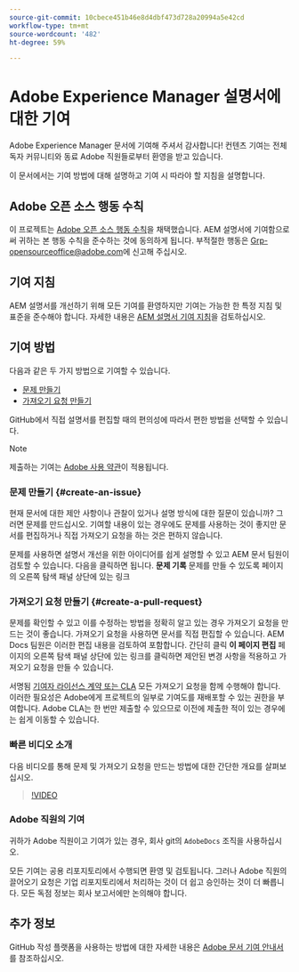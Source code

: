 ```yaml
---
source-git-commit: 10cbece451b46e8d4dbf473d728a20994a5e42cd
workflow-type: tm+mt
source-wordcount: '482'
ht-degree: 59%

---
```

# Adobe Experience Manager 설명서에 대한 기여

Adobe Experience Manager 문서에 기여해 주셔서 감사합니다! 컨텐츠 기여는 전체 독자 커뮤니티와 동료 Adobe 직원들로부터 환영을 받고 있습니다.

이 문서에서는 기여 방법에 대해 설명하고 기여 시 따라야 할 지침을 설명합니다.

## Adobe 오픈 소스 행동 수칙

이 프로젝트는 [Adobe 오픈 소스 행동 수칙](code-of-conduct.md)을 채택했습니다. AEM 설명서에 기여함으로써 귀하는 본 행동 수칙을 준수하는 것에 동의하게 됩니다. 부적절한 행동은 [Grp-opensourceoffice@adobe.com](mailto:Grp-opensourceoffice@adobe.com)에 신고해 주십시오.

## 기여 지침

AEM 설명서를 개선하기 위해 모든 기여를 환영하지만 기여는 가능한 한 특정 지침 및 표준을 준수해야 합니다. 자세한 내용은 [AEM 설명서 기여 지침](guidelines.md)을 검토하십시오.

## 기여 방법

다음과 같은 두 가지 방법으로 기여할 수 있습니다.

* [문제 만들기](#create-an-issue)
* [가져오기 요청 만들기](#create-a-pull-request)

GitHub에서 직접 설명서를 편집할 때의 편의성에 따라서 편한 방법을 선택할 수 있습니다.

>[!NOTE]
>
>제출하는 기여는 [Adobe 사용 약관](https://www.adobe.com/kr/legal/terms.html)이 적용됩니다.

### 문제 만들기 {#create-an-issue}

현재 문서에 대한 제안 사항이나 관찰이 있거나 설명 방식에 대한 질문이 있습니까? 그러면 문제를 만드십시오. 기여할 내용이 있는 경우에도 문제를 사용하는 것이 좋지만 문서를 편집하거나 직접 가져오기 요청을 하는 것은 편하지 않습니다.

문제를 사용하면 설명서 개선을 위한 아이디어를 쉽게 설명할 수 있고 AEM 문서 팀원이 검토할 수 있습니다. 다음을 클릭하면 됩니다. **문제 기록** 문제를 만들 수 있도록 페이지의 오른쪽 탐색 패널 상단에 있는 링크

### 가져오기 요청 만들기 {#create-a-pull-request}

문제를 확인할 수 있고 이를 수정하는 방법을 정확히 알고 있는 경우 가져오기 요청을 만드는 것이 좋습니다. 가져오기 요청을 사용하면 문서를 직접 편집할 수 있습니다. AEM Docs 팀원은 이러한 편집 내용을 검토하여 포함합니다. 간단히 클릭 **이 페이지 편집** 페이지의 오른쪽 탐색 패널 상단에 있는 링크를 클릭하면 제안된 변경 사항을 적용하고 가져오기 요청을 만들 수 있습니다.

서명됨 [기여자 라이선스 계약 또는 CLA](https://opensource.adobe.com/cla.html) 모든 가져오기 요청을 함께 수행해야 합니다. 이러한 필요성은 Adobe에게 프로젝트의 일부로 기여도를 재배포할 수 있는 권한을 부여합니다. Adobe CLA는 한 번만 제출할 수 있으므로 이전에 제출한 적이 있는 경우에는 쉽게 이동할 수 있습니다.

### 빠른 비디오 소개

다음 비디오를 통해 문제 및 가져오기 요청을 만드는 방법에 대한 간단한 개요를 살펴보십시오.

>[!VIDEO](https://video.tv.adobe.com/v/27069)

### Adobe 직원의 기여

귀하가 Adobe 직원이고 기여가 있는 경우, 회사 git의 `AdobeDocs` 조직을 사용하십시오.

모든 기여는 공용 리포지토리에서 수행되면 환영 및 검토됩니다. 그러나 Adobe 직원의 끌어오기 요청은 기업 리포지토리에서 처리하는 것이 더 쉽고 승인하는 것이 더 빠릅니다. 모든 독점 정보는 회사 보고서에만 논의해야 합니다.

## 추가 정보

GitHub 작성 플랫폼을 사용하는 방법에 대한 자세한 내용은 [Adobe 문서 기여 안내서](https://experienceleague.adobe.com/ko/docs/contributor/contributor-guide/introduction)를 참조하십시오.

